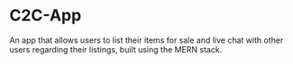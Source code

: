 # C2C-App
An app that allows users to list their items for sale and live chat with other users regarding their listings, built using the MERN stack.
